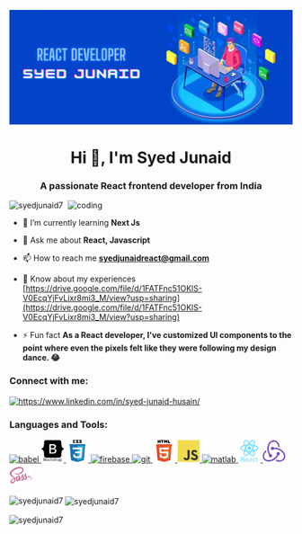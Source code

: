 ![logo](https://github.com/syedjunaid7/syedjunaid7/blob/main/Syed%20Junaid.png)
<h1 align="center">Hi 👋, I'm Syed Junaid</h1>
<h3 align="center">A passionate React frontend developer from India</h3>
<img align="right" alt="coding" width="400" src="https://user-images.githubusercontent.com/55389276/140866485-8fb1c876-9a8f-4d6a-98dc-08c4981eaf70.gif" >

<p align="left"> <img src="https://komarev.com/ghpvc/?username=syedjunaid7&label=Profile%20views&color=0e75b6&style=flat" alt="syedjunaid7" /> </p>

- 🌱 I’m currently learning **Next Js**

- 💬 Ask me about **React, Javascript**

- 📫 How to reach me **syedjunaidreact@gmail.com**

- 📄 Know about my experiences [https://drive.google.com/file/d/1FATFnc51OKlS-V0EcqYjFvLixr8mi3_M/view?usp=sharing](https://drive.google.com/file/d/1FATFnc51OKlS-V0EcqYjFvLixr8mi3_M/view?usp=sharing)

- ⚡ Fun fact **As a React developer, I've customized UI components to the point where even the pixels felt like they were following my design dance. 😂**

<h3 align="left">Connect with me:</h3>
<p align="left">
  
<a href="[https://linkedin.com/in/https://www.linkedin.com/in/syed-junaid-husain/](https://www.linkedin.com/in/syed-junaid-husain?lipi=urn%3Ali%3Apage%3Ad_flagship3_profile_view_base_contact_details%3BcxluF4dtRbawFaFZMT3I1w%3D%3D)" target="blank"><img align="center" src="https://raw.githubusercontent.com/rahuldkjain/github-profile-readme-generator/master/src/images/icons/Social/linked-in-alt.svg" alt="https://www.linkedin.com/in/syed-junaid-husain/" height="30" width="40" /></a>
</p>

<h3 align="left">Languages and Tools:</h3>
<p align="left"> <a href="https://babeljs.io/" target="_blank" rel="noreferrer"> <img src="https://www.vectorlogo.zone/logos/babeljs/babeljs-icon.svg" alt="babel" width="40" height="40"/> </a> <a href="https://getbootstrap.com" target="_blank" rel="noreferrer"> <img src="https://raw.githubusercontent.com/devicons/devicon/master/icons/bootstrap/bootstrap-plain-wordmark.svg" alt="bootstrap" width="40" height="40"/> </a> <a href="https://www.w3schools.com/css/" target="_blank" rel="noreferrer"> <img src="https://raw.githubusercontent.com/devicons/devicon/master/icons/css3/css3-original-wordmark.svg" alt="css3" width="40" height="40"/> </a> <a href="https://firebase.google.com/" target="_blank" rel="noreferrer"> <img src="https://www.vectorlogo.zone/logos/firebase/firebase-icon.svg" alt="firebase" width="40" height="40"/> </a> <a href="https://git-scm.com/" target="_blank" rel="noreferrer"> <img src="https://www.vectorlogo.zone/logos/git-scm/git-scm-icon.svg" alt="git" width="40" height="40"/> </a> <a href="https://www.w3.org/html/" target="_blank" rel="noreferrer"> <img src="https://raw.githubusercontent.com/devicons/devicon/master/icons/html5/html5-original-wordmark.svg" alt="html5" width="40" height="40"/> </a> <a href="https://developer.mozilla.org/en-US/docs/Web/JavaScript" target="_blank" rel="noreferrer"> <img src="https://raw.githubusercontent.com/devicons/devicon/master/icons/javascript/javascript-original.svg" alt="javascript" width="40" height="40"/> </a> <a href="https://www.mathworks.com/" target="_blank" rel="noreferrer"> <img src="https://upload.wikimedia.org/wikipedia/commons/2/21/Matlab_Logo.png" alt="matlab" width="40" height="40"/> </a> <a href="https://reactjs.org/" target="_blank" rel="noreferrer"> <img src="https://raw.githubusercontent.com/devicons/devicon/master/icons/react/react-original-wordmark.svg" alt="react" width="40" height="40"/> </a> <a href="https://redux.js.org" target="_blank" rel="noreferrer"> <img src="https://raw.githubusercontent.com/devicons/devicon/master/icons/redux/redux-original.svg" alt="redux" width="40" height="40"/> </a> <a href="https://sass-lang.com" target="_blank" rel="noreferrer"> <img src="https://raw.githubusercontent.com/devicons/devicon/master/icons/sass/sass-original.svg" alt="sass" width="40" height="40"/> </a> </p>

<p><img align="left" src="https://github-readme-stats.vercel.app/api/top-langs?username=syedjunaid7&show_icons=true&locale=en&layout=compact" alt="syedjunaid7" /></p>

<p>&nbsp;<img align="center" src="https://github-readme-stats.vercel.app/api?username=syedjunaid7&show_icons=true&locale=en" alt="syedjunaid7" /></p>

<p><img align="center" src="https://github-readme-streak-stats.herokuapp.com/?user=syedjunaid7&" alt="syedjunaid7" /></p>
